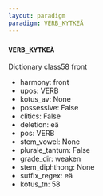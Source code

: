 ```yaml
---
layout: paradigm
paradigm: VERB_KYTKEÄ
---
```

### ` VERB_KYTKEÄ `

Dictionary class58 front
* harmony: front
* upos: VERB
* kotus_av: None
* possessive: False
* clitics: False
* deletion: eä
* pos: VERB
* stem_vowel: None
* plurale_tantum: False
* grade_dir: weaken
* stem_diphthong: None
* suffix_regex: eä
* kotus_tn: 58
